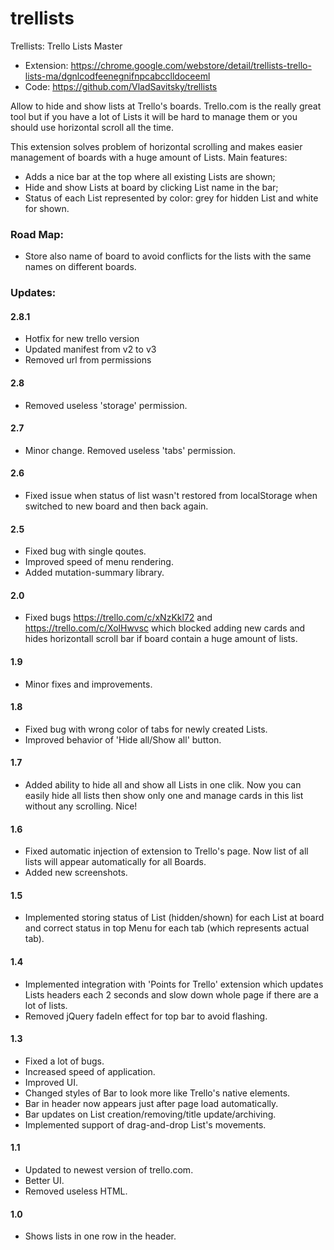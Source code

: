 trellists
=========

Trellists: Trello Lists Master


* Extension: https://chrome.google.com/webstore/detail/trellists-trello-lists-ma/dgnlcodfeenegnifnpcabcclldoceeml
* Code: https://github.com/VladSavitsky/trellists



Allow to hide and show lists at Trello's boards.
Trello.com is the really great tool but if you have a lot of Lists it will be hard to manage them or you should use horizontal scroll all the time.

This extension solves problem of horizontal scrolling and makes easier management of boards with a huge amount of Lists. Main features:
* Adds a nice bar at the top where all existing Lists are shown;
* Hide and show Lists at board by clicking List name in the bar;
* Status of each List represented by color: grey for hidden List and white for shown.

### Road Map:
* Store also name of board to avoid conflicts for the lists with the same names on different boards.



### Updates:

#### 2.8.1
* Hotfix for new trello version
* Updated manifest from v2 to v3
* Removed url from permissions

#### 2.8
* Removed useless 'storage' permission.

#### 2.7
* Minor change. Removed useless 'tabs' permission.

#### 2.6
* Fixed issue when status of list wasn't restored from localStorage when switched to new board and then back again.

#### 2.5
* Fixed bug with single qoutes.
* Improved speed of menu rendering.
* Added mutation-summary library.

#### 2.0
* Fixed bugs https://trello.com/c/xNzKkl72 and https://trello.com/c/XolHwvsc which blocked adding new cards and hides horizontall scroll bar if board contain a huge amount of lists.

#### 1.9
* Minor fixes and improvements.

#### 1.8
* Fixed bug with wrong color of tabs for newly created Lists.
* Improved behavior of 'Hide all/Show all' button.

#### 1.7
* Added ability to hide all and show all Lists in one clik. Now you can easily hide all lists then show only one and manage cards in this list without any scrolling. Nice!

#### 1.6
* Fixed automatic injection of extension to Trello's page. Now list of all lists will appear automatically for all Boards.
* Added new screenshots.

#### 1.5
* Implemented storing status of List (hidden/shown) for each List at board and correct status in top Menu for each tab (which represents actual tab).

#### 1.4
* Implemented integration with 'Points for Trello' extension which updates Lists headers each 2 seconds and slow down whole page if there are a lot of lists.
* Removed jQuery fadeIn effect for top bar to avoid flashing.

#### 1.3
* Fixed a lot of bugs.
* Increased speed of application.
* Improved UI.
* Changed styles of Bar to look more like Trello's native elements.
* Bar in header now appears just after page load automatically.
* Bar updates on List creation/removing/title update/archiving.
* Implemented support of drag-and-drop List's movements.

#### 1.1
* Updated to newest version of trello.com.
* Better UI.
* Removed useless HTML.

#### 1.0
* Shows lists in one row in the header.
